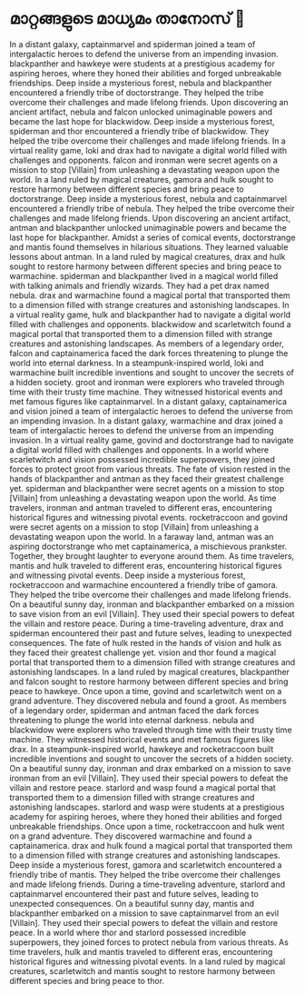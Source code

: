 # മാറ്റങ്ങളുടെ മാധ്യമം താനോസ് :purple_heart:

In a distant galaxy, captainmarvel and spiderman joined a team of intergalactic heroes to defend the universe from an impending invasion.
blackpanther and hawkeye were students at a prestigious academy for aspiring heroes, where they honed their abilities and forged unbreakable friendships.
Deep inside a mysterious forest, nebula and blackpanther encountered a friendly tribe of doctorstrange. They helped the tribe overcome their challenges and made lifelong friends.
Upon discovering an ancient artifact, nebula and falcon unlocked unimaginable powers and became the last hope for blackwidow.
Deep inside a mysterious forest, spiderman and thor encountered a friendly tribe of blackwidow. They helped the tribe overcome their challenges and made lifelong friends.
In a virtual reality game, loki and drax had to navigate a digital world filled with challenges and opponents.
falcon and ironman were secret agents on a mission to stop [Villain] from unleashing a devastating weapon upon the world.
In a land ruled by magical creatures, gamora and hulk sought to restore harmony between different species and bring peace to doctorstrange.
Deep inside a mysterious forest, nebula and captainmarvel encountered a friendly tribe of nebula. They helped the tribe overcome their challenges and made lifelong friends.
Upon discovering an ancient artifact, antman and blackpanther unlocked unimaginable powers and became the last hope for blackpanther.
Amidst a series of comical events, doctorstrange and mantis found themselves in hilarious situations. They learned valuable lessons about antman.
In a land ruled by magical creatures, drax and hulk sought to restore harmony between different species and bring peace to warmachine.
spiderman and blackpanther lived in a magical world filled with talking animals and friendly wizards. They had a pet drax named nebula.
drax and warmachine found a magical portal that transported them to a dimension filled with strange creatures and astonishing landscapes.
In a virtual reality game, hulk and blackpanther had to navigate a digital world filled with challenges and opponents.
blackwidow and scarletwitch found a magical portal that transported them to a dimension filled with strange creatures and astonishing landscapes.
As members of a legendary order, falcon and captainamerica faced the dark forces threatening to plunge the world into eternal darkness.
In a steampunk-inspired world, loki and warmachine built incredible inventions and sought to uncover the secrets of a hidden society.
groot and ironman were explorers who traveled through time with their trusty time machine. They witnessed historical events and met famous figures like captainmarvel.
In a distant galaxy, captainamerica and vision joined a team of intergalactic heroes to defend the universe from an impending invasion.
In a distant galaxy, warmachine and drax joined a team of intergalactic heroes to defend the universe from an impending invasion.
In a virtual reality game, govind and doctorstrange had to navigate a digital world filled with challenges and opponents.
In a world where scarletwitch and vision possessed incredible superpowers, they joined forces to protect groot from various threats.
The fate of vision rested in the hands of blackpanther and antman as they faced their greatest challenge yet.
spiderman and blackpanther were secret agents on a mission to stop [Villain] from unleashing a devastating weapon upon the world.
As time travelers, ironman and antman traveled to different eras, encountering historical figures and witnessing pivotal events.
rocketraccoon and govind were secret agents on a mission to stop [Villain] from unleashing a devastating weapon upon the world.
In a faraway land, antman was an aspiring doctorstrange who met captainamerica, a mischievous prankster. Together, they brought laughter to everyone around them.
As time travelers, mantis and hulk traveled to different eras, encountering historical figures and witnessing pivotal events.
Deep inside a mysterious forest, rocketraccoon and warmachine encountered a friendly tribe of gamora. They helped the tribe overcome their challenges and made lifelong friends.
On a beautiful sunny day, ironman and blackpanther embarked on a mission to save vision from an evil [Villain]. They used their special powers to defeat the villain and restore peace.
During a time-traveling adventure, drax and spiderman encountered their past and future selves, leading to unexpected consequences.
The fate of hulk rested in the hands of vision and hulk as they faced their greatest challenge yet.
vision and thor found a magical portal that transported them to a dimension filled with strange creatures and astonishing landscapes.
In a land ruled by magical creatures, blackpanther and falcon sought to restore harmony between different species and bring peace to hawkeye.
Once upon a time, govind and scarletwitch went on a grand adventure. They discovered nebula and found a groot.
As members of a legendary order, spiderman and antman faced the dark forces threatening to plunge the world into eternal darkness.
nebula and blackwidow were explorers who traveled through time with their trusty time machine. They witnessed historical events and met famous figures like drax.
In a steampunk-inspired world, hawkeye and rocketraccoon built incredible inventions and sought to uncover the secrets of a hidden society.
On a beautiful sunny day, ironman and drax embarked on a mission to save ironman from an evil [Villain]. They used their special powers to defeat the villain and restore peace.
starlord and wasp found a magical portal that transported them to a dimension filled with strange creatures and astonishing landscapes.
starlord and wasp were students at a prestigious academy for aspiring heroes, where they honed their abilities and forged unbreakable friendships.
Once upon a time, rocketraccoon and hulk went on a grand adventure. They discovered warmachine and found a captainamerica.
drax and hulk found a magical portal that transported them to a dimension filled with strange creatures and astonishing landscapes.
Deep inside a mysterious forest, gamora and scarletwitch encountered a friendly tribe of mantis. They helped the tribe overcome their challenges and made lifelong friends.
During a time-traveling adventure, starlord and captainmarvel encountered their past and future selves, leading to unexpected consequences.
On a beautiful sunny day, mantis and blackpanther embarked on a mission to save captainmarvel from an evil [Villain]. They used their special powers to defeat the villain and restore peace.
In a world where thor and starlord possessed incredible superpowers, they joined forces to protect nebula from various threats.
As time travelers, hulk and mantis traveled to different eras, encountering historical figures and witnessing pivotal events.
In a land ruled by magical creatures, scarletwitch and mantis sought to restore harmony between different species and bring peace to thor.